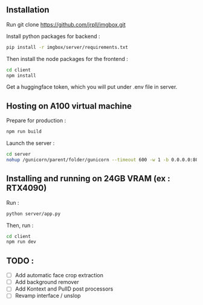 ## Installation

Run git clone https://github.com/jrpll/imgbox.git 

Install python packages for backend :

```bash
pip install -r imgbox/server/requirements.txt
```
Then install the node packages for the frontend :

```bash
cd client
npm install
```

Get a huggingface token, which you will put under .env file in server.

## Hosting on A100 virtual machine

Prepare for production :

```bash
npm run build
```

Launch the server : 

```bash
cd server
nohup /gunicorn/parent/folder/gunicorn --timeout 600 -w 1 -b 0.0.0.0:8080 app:app
```

## Installing and running on 24GB VRAM (ex : RTX4090)

Run :

```bash 
python server/app.py
```

Then, run :

```bash
cd client
npm run dev
```

## TODO :

- [ ] Add automatic face crop extraction
- [ ] Add background remover
- [ ] Add Kontext and PulID post processors
- [ ] Revamp interface / unslop
